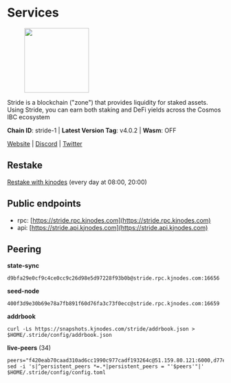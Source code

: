 # Services

<figure><img src="https://raw.githubusercontent.com/kj89/testnet_manuals/main/pingpub/logos/stride.png" width="150" alt=""><figcaption></figcaption></figure>

Stride is a blockchain ("zone") that provides liquidity for staked assets.  Using Stride, you can earn both staking and DeFi yields across the Cosmos IBC ecosystem

**Chain ID**: stride-1 | **Latest Version Tag**: v4.0.2 | **Wasm**: OFF

[Website](https://stride.zone) | [Discord](https://discord.gg/mzQZ8dAE7u) | [Twitter](https://twitter.com/stride_zone)

## Restake

[Restake with kjnodes](https://restake.app/stride/stridevaloper1j8gkhtllnp252l6g6zwzea30e7pvzqttr9768n) (every day at 08:00, 20:00)
## Public endpoints

* rpc: [https://stride.rpc.kjnodes.com](https://stride.rpc.kjnodes.com)
* api: [https://stride.api.kjnodes.com](https://stride.api.kjnodes.com)

## Peering

**state-sync**

```
d9bfa29e0cf9c4ce0cc9c26d98e5d97228f93b0b@stride.rpc.kjnodes.com:16656
```

**seed-node**

```
400f3d9e30b69e78a7fb891f60d76fa3c73f0ecc@stride.rpc.kjnodes.com:16659
```

**addrbook**
```
curl -Ls https://snapshots.kjnodes.com/stride/addrbook.json > $HOME/.stride/config/addrbook.json
```

**live-peers** (34)
```
peers="f420eab70caad310ad6cc1990c977cadf193264c@51.159.80.121:6000,d77e7918b9f9e21ee60a8e03075ca3e5f7353912@162.55.4.253:26656,4d17c6e85a1e6282efee950ff3dfe85b4b043f0f@148.251.51.144:26656,950da031d9536b9fbd0e9f0c70d65740d11d0111@192.118.76.199:26626,6856de6f0c70a850db2b58deb43d568fced4a524@35.208.90.201:26656,d36ac7580cc8907a00b0add8c3b047caea6df4ed@107.155.67.202:26636,5093547fdf0430143ac66b4ee55d80e6542a6c10@217.174.247.163:26656,ef22ceb48d8d7548fab0972a5e4a9cb3c366fc74@65.109.52.178:26656,28db7a664e95241930c5680ad2e1480bed3fb99f@198.244.178.213:26656,bba10290da32f3cb41e15c3a192413666ce05cee@136.243.119.243:26656,cc21cd5beebca219107c3cb31a01c21adb76670b@34.79.153.13:26656,463b1dc6903455575079572fb23407be586f2a4b@185.16.39.37:26656,01899588499352857c214c50451c5fa59744ace2@88.99.161.228:26656,b6bbf3fce8563bf55cee37776d1cfc3e6692c7e6@167.235.1.101:26656,8d7d0f32d53467c4d5e8871faf4ec58ea970fed2@157.90.179.182:26456,04b797b5a56fb939a97a3c7d9c3230d09b85e8d7@93.189.30.118:26656,ed857708c330334e1e62751470d6ecddf0397459@65.109.69.59:12256,ea6a7b2f366bc343f0670f1673fd86001dd08eb0@65.108.122.246:26636,bf9168fbcc7250c7c5b9d8080cd4eeee6e399913@95.214.53.214:26886,18704d8ffb35d412adb3fb8eea62c894cf175e75@86.48.26.130:26656,9ee75491e354965d8bfd8434aa093f8613bc1dce@65.108.238.103:12256,1ec2a654e00e22279ee50f13f074f2bce7218681@15.235.114.194:10156,d9bfa29e0cf9c4ce0cc9c26d98e5d97228f93b0b@65.109.88.38:16656,a757fc9ea95a7f643d392ec9fdaa31cbf06e76d9@195.3.221.21:12256,5e0250a806113d60be48fab434ed81bb3e41be13@192.99.14.194:26656,82588f011491c6100d922d133f52fc23460b9231@135.181.67.235:26656,4040b0b8a983a8073319163c5ab67cb1b0a19d36@185.245.182.112:26656,1387946c04bceb472113f657f55f670f71709230@65.108.4.188:12256,a4b4e2befe485ab1bc4d05775162d1edbaad428a@137.184.9.18:31309,a3f95b0b15c31a68a7535f6068c4e14b95e90dcf@65.109.92.240:21016,157000d06040f2a7b981c6f062da0c9da0e6e6af@194.163.163.0:26656,be0522cbc5ea30f14355ff6d05ed4b9cf47d7dda@188.172.228.162:26656,95d0377592a657d4c0816d9845e11d659db75d5b@51.81.208.70:12256,ebc272824924ea1a27ea3183dd0b9ba713494f83@185.16.39.158:26886"
sed -i 's|^persistent_peers *=.*|persistent_peers = "'$peers'"|' $HOME/.stride/config/config.toml
```
